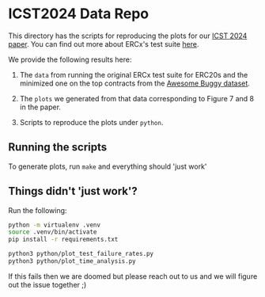 # ICST2024 Data Repo

This directory has the scripts for reproducing the plots for our [ICST 2024 paper](https://conf.researchr.org/details/icst-2024/icst-2024-industry/2/Towards-Mutation-guided-Test-Suites-for-Smart-Contracts).
You can find out more about ERCx's test suite [here](https://ercx.runtimeverification.com/).

We provide the following results here:

1. The `data` from running the original ERCx test suite for ERC20s and the minimized one
on the top contracts from the [Awesome Buggy dataset](https://github.com/sec-bit/awesome-buggy-erc20-tokens/blob/master/bad_tokens.top.csv).

2. The `plots` we generated from that data corresponding to Figure 7 and 8 in the paper.

3. Scripts to reproduce the plots under `python`.

## Running the scripts

To generate plots, run `make` and everything should 'just work'

## Things didn't 'just work'?

Run the following:

```bash
python -m virtualenv .venv
source .venv/bin/activate
pip install -r requirements.txt

python3 python/plot_test_failure_rates.py
python3 python/plot_time_analysis.py
```

If this fails then we are doomed but please reach out to us and we will figure out the issue together ;)
